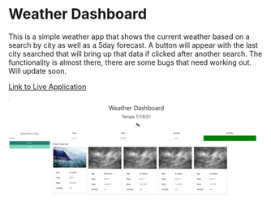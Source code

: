 # Weather Dashboard

This is a simple weather app that shows the current weather based on a search by city as well as a 5day forecast. A button will appear with the last city searched that will bring up that data if clicked after another search. The functionality is almost there, there are some bugs that need working out. Will update soon.

[Link to Live Application](https://likearollinson.github.io/weather-dashboard/)

![A simple weather app](./assets/images/screenshot.png)

